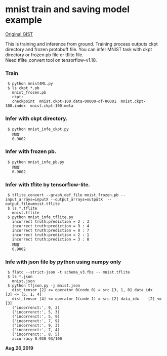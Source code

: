 # mnist train and saving model example  
[Original GIST](https://gist.github.com/bigsnarfdude/95c19664f5f8aa5b8b403308c5d42b23)

This is training and inference from ground. Training process outputs ckpt directory and frozen protobuff file. You can infer MNIST task with ckpt directory or frozen pb file or tflite file.  
Need tflite_convert tool on tensorflow-v1.10.  

### Train  
```
 $ python mnist4ML.py
 $ ls ckpt *.pb
   mnist_frozen.pb
   ckpt:
   checkpoint  mnist.ckpt-100.data-00000-of-00001  mnist.ckpt-100.index  mnist.ckpt-100.meta
```

### Infer with ckpt directory.  
```
 $ python mnist_infe_ckpt.py
   精度
   0.9002
```

### Infer with frozen pb.  
```
 $ python mnist_infe_pb.py
   精度
   0.9002
```

### Infer with tflite by tensorflow-lite.  
```
 $ tflite_convert --graph_def_file mnist_frozen.pb --input_arrays=inputX --output_arrays=outputX  --output_file=mnist.tflite
 $ ls *.tflite
   mnist.tflite
 $ python mnist_infe_tflite.py
   incorrect truth:prediction = 2 : 3
   incorrect truth:prediction = 9 : 4
   incorrect truth:prediction = 8 : 7
   incorrect truth:prediction = 2 : 1
   incorrect truth:prediction = 3 : 8
   精度
   0.9002
```

### Infe with json file by python using numpy only  
```
 $ flatc --strict-json -t schema_v3.fbs -- mnist.tflite
 $ ls *.json
   mnist.json
 $ python tfjson.py -j mnist.json
   dist_tensor [2] <= operator 0(code 0) = src [3, 1, 0] data_idx    [3] <= [5, 1, 4]
   dist_tensor [4] <= operator 1(code 1) = src [2] data_idx    [2] <= [3] 
   ('incorrenct:', 9, 3)
   ('incorrenct:', 5, 3)
   ('incorrenct:', 5, 9)
   ('incorrenct:', 7, 9)
   ('incorrenct:', 9, 3)
   ('incorrenct:', 7, 4)
   ('incorrenct:', 8, 5)
   accurracy 0.930 93/100
```

**Aug.20,2019**  
